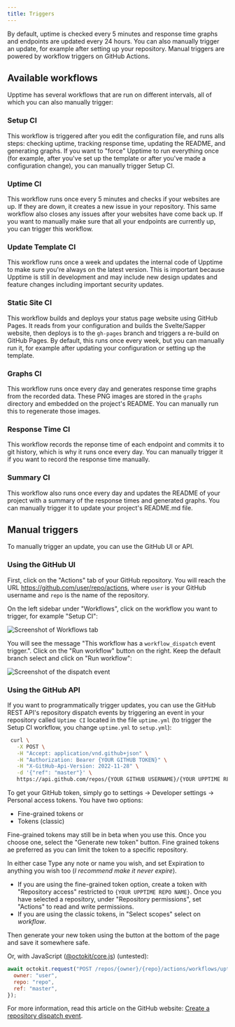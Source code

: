```yaml
---
title: Triggers
---
```


By default, uptime is checked every 5 minutes and response time graphs and endpoints are updated every 24 hours. You can also manually trigger an update, for example after setting up your repository. Manual triggers are powered by workflow triggers on GitHub Actions.

## Available workflows

Upptime has several workflows that are run on different intervals, all of which you can also manually trigger:

### Setup CI

This workflow is triggered after you edit the configuration file, and runs alls steps: checking uptime, tracking response time, updating the README, and generating graphs. If you want to "force" Upptime to run everything once (for example, after you've set up the template or after you've made a configuration change), you can manually trigger Setup CI.

### Uptime CI

This workflow runs once every 5 minutes and checks if your websites are up. If they are down, it creates a new issue in your repository. This same workflow also closes any issues after your websites have come back up. If you want to manually make sure that all your endpoints are currently up, you can trigger this workflow.

### Update Template CI

This workflow runs once a week and updates the internal code of Upptime to make sure you're always on the latest version. This is important because Upptime is still in development and may include new design updates and feature changes including important security updates.

### Static Site CI

This workflow builds and deploys your status page website using GitHub Pages. It reads from your configuration and builds the Svelte/Sapper website, then deploys is to the `gh-pages` branch and triggers a re-build on GitHub Pages. By default, this runs once every week, but you can manually run it, for example after updating your configuration or setting up the template.

### Graphs CI

This workflow runs once every day and generates response time graphs from the recorded data. These PNG images are stored in the `graphs` directory and embedded on the project's README. You can manually run this to regenerate those images.

### Response Time CI

This workflow records the reponse time of each endpoint and commits it to git history, which is why it runs once every day. You can manually trigger it if you want to record the response time manually.

### Summary CI

This workflow also runs once every day and updates the README of your project with a summary of the response times and generated graphs. You can manually trigger it to update your project's README.md file.

## Manual triggers

To manually trigger an update, you can use the GitHub UI or API.

### Using the GitHub UI

First, click on the "Actions" tab of your GitHub repository. You will reach the URL https://github.com/user/repo/actions, where `user` is your GitHub username and `repo` is the name of the repository.

On the left sidebar under "Workflows", click on the workflow you want to trigger, for example "Setup CI":

![Screenshot of Workflows tab](https://user-images.githubusercontent.com/2841780/97270440-2c553300-1855-11eb-9388-4a4d007aad0a.png)

You will see the message "This workflow has a `workflow_dispatch` event trigger.". Click on the "Run workflow" button on the right. Keep the default branch select and click on "Run workflow":

![Screenshot of the dispatch event](https://user-images.githubusercontent.com/2841780/97270513-4e4eb580-1855-11eb-92ef-ad09780af797.png)

### Using the GitHub API

If you want to programmatically trigger updates, you can use the GitHub REST API's repository dispatch events by triggering an event in your repository called `Uptime CI` located in the file `uptime.yml` (to trigger the Setup CI workflow, you change `uptime.yml` to `setup.yml`):

```bash
 curl \
   -X POST \
   -H "Accept: application/vnd.github+json" \
   -H "Authorization: Bearer {YOUR GITHUB TOKEN}" \
   -H "X-GitHub-Api-Version: 2022-11-28" \
   -d '{"ref": "master"}' \           
   https://api.github.com/repos/{YOUR GITHUB USERNAME}/{YOUR UPPTIME REPO NAME}/actions/workflows/uptime.yml/dispatches
   ```
To get your GitHub token, simply go to settings -> Developer settings -> Personal access tokens. You have two options:

  * Fine-grained tokens or
  * Tokens (classic)

Fine-grained tokens may still be in beta when you use this. Once you choose one, select the "Generate new token" button.
Fine grained tokens ae preferred as you can limit the token to a specific repository.

In either case Type any note or name you wish, and set Expiration to anything you wish too (*I recommend make it never expire*).

  * If you are using the fine-grained token option, create a token with "Repository access" restricted to `{YOUR UPPTIME REPO NAME}`.
     Once you have selected a repository, under "Repository permissions", set "Actions" to read and write permissions.
  * If you are using the classic tokens,  in "Select scopes" select on *workflow*.

Then generate your new token using the button at the bottom of the page and save it somewhere safe. 

Or, with JavaScript ([@octokit/core.js](https://github.com/octokit/core.js)) (untested):

```js
await octokit.request("POST /repos/{owner}/{repo}/actions/workflows/uptime.yml/dispatches", {
  owner: "user",
  repo: "repo",
  ref: "master",
});
```

For more information, read this article on the GitHub website: [Create a repository dispatch event](https://docs.github.com/en/actions/managing-workflow-runs/manually-running-a-workflow).
